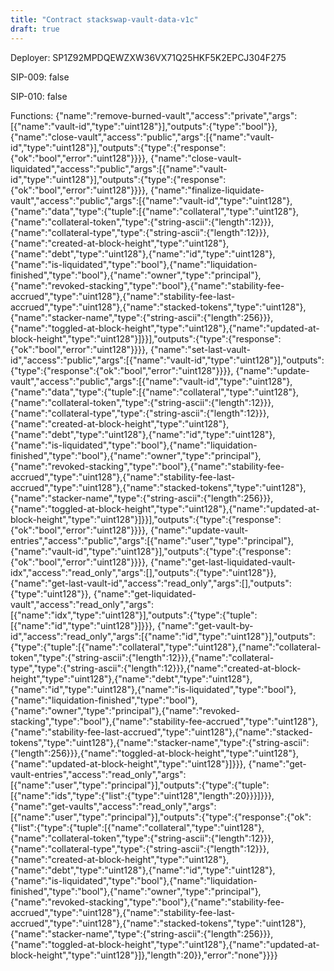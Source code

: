 ```yaml
---
title: "Contract stackswap-vault-data-v1c"
draft: true
---
```

Deployer: SP1Z92MPDQEWZXW36VX71Q25HKF5K2EPCJ304F275

SIP-009: false

SIP-010: false

Functions:
{"name":"remove-burned-vault","access":"private","args":[{"name":"vault-id","type":"uint128"}],"outputs":{"type":"bool"}}, {"name":"close-vault","access":"public","args":[{"name":"vault-id","type":"uint128"}],"outputs":{"type":{"response":{"ok":"bool","error":"uint128"}}}}, {"name":"close-vault-liquidated","access":"public","args":[{"name":"vault-id","type":"uint128"}],"outputs":{"type":{"response":{"ok":"bool","error":"uint128"}}}}, {"name":"finalize-liquidate-vault","access":"public","args":[{"name":"vault-id","type":"uint128"},{"name":"data","type":{"tuple":[{"name":"collateral","type":"uint128"},{"name":"collateral-token","type":{"string-ascii":{"length":12}}},{"name":"collateral-type","type":{"string-ascii":{"length":12}}},{"name":"created-at-block-height","type":"uint128"},{"name":"debt","type":"uint128"},{"name":"id","type":"uint128"},{"name":"is-liquidated","type":"bool"},{"name":"liquidation-finished","type":"bool"},{"name":"owner","type":"principal"},{"name":"revoked-stacking","type":"bool"},{"name":"stability-fee-accrued","type":"uint128"},{"name":"stability-fee-last-accrued","type":"uint128"},{"name":"stacked-tokens","type":"uint128"},{"name":"stacker-name","type":{"string-ascii":{"length":256}}},{"name":"toggled-at-block-height","type":"uint128"},{"name":"updated-at-block-height","type":"uint128"}]}}],"outputs":{"type":{"response":{"ok":"bool","error":"uint128"}}}}, {"name":"set-last-vault-id","access":"public","args":[{"name":"vault-id","type":"uint128"}],"outputs":{"type":{"response":{"ok":"bool","error":"uint128"}}}}, {"name":"update-vault","access":"public","args":[{"name":"vault-id","type":"uint128"},{"name":"data","type":{"tuple":[{"name":"collateral","type":"uint128"},{"name":"collateral-token","type":{"string-ascii":{"length":12}}},{"name":"collateral-type","type":{"string-ascii":{"length":12}}},{"name":"created-at-block-height","type":"uint128"},{"name":"debt","type":"uint128"},{"name":"id","type":"uint128"},{"name":"is-liquidated","type":"bool"},{"name":"liquidation-finished","type":"bool"},{"name":"owner","type":"principal"},{"name":"revoked-stacking","type":"bool"},{"name":"stability-fee-accrued","type":"uint128"},{"name":"stability-fee-last-accrued","type":"uint128"},{"name":"stacked-tokens","type":"uint128"},{"name":"stacker-name","type":{"string-ascii":{"length":256}}},{"name":"toggled-at-block-height","type":"uint128"},{"name":"updated-at-block-height","type":"uint128"}]}}],"outputs":{"type":{"response":{"ok":"bool","error":"uint128"}}}}, {"name":"update-vault-entries","access":"public","args":[{"name":"user","type":"principal"},{"name":"vault-id","type":"uint128"}],"outputs":{"type":{"response":{"ok":"bool","error":"uint128"}}}}, {"name":"get-last-liquidated-vault-idx","access":"read_only","args":[],"outputs":{"type":"uint128"}}, {"name":"get-last-vault-id","access":"read_only","args":[],"outputs":{"type":"uint128"}}, {"name":"get-liquidated-vault","access":"read_only","args":[{"name":"idx","type":"uint128"}],"outputs":{"type":{"tuple":[{"name":"id","type":"uint128"}]}}}, {"name":"get-vault-by-id","access":"read_only","args":[{"name":"id","type":"uint128"}],"outputs":{"type":{"tuple":[{"name":"collateral","type":"uint128"},{"name":"collateral-token","type":{"string-ascii":{"length":12}}},{"name":"collateral-type","type":{"string-ascii":{"length":12}}},{"name":"created-at-block-height","type":"uint128"},{"name":"debt","type":"uint128"},{"name":"id","type":"uint128"},{"name":"is-liquidated","type":"bool"},{"name":"liquidation-finished","type":"bool"},{"name":"owner","type":"principal"},{"name":"revoked-stacking","type":"bool"},{"name":"stability-fee-accrued","type":"uint128"},{"name":"stability-fee-last-accrued","type":"uint128"},{"name":"stacked-tokens","type":"uint128"},{"name":"stacker-name","type":{"string-ascii":{"length":256}}},{"name":"toggled-at-block-height","type":"uint128"},{"name":"updated-at-block-height","type":"uint128"}]}}}, {"name":"get-vault-entries","access":"read_only","args":[{"name":"user","type":"principal"}],"outputs":{"type":{"tuple":[{"name":"ids","type":{"list":{"type":"uint128","length":20}}}]}}}, {"name":"get-vaults","access":"read_only","args":[{"name":"user","type":"principal"}],"outputs":{"type":{"response":{"ok":{"list":{"type":{"tuple":[{"name":"collateral","type":"uint128"},{"name":"collateral-token","type":{"string-ascii":{"length":12}}},{"name":"collateral-type","type":{"string-ascii":{"length":12}}},{"name":"created-at-block-height","type":"uint128"},{"name":"debt","type":"uint128"},{"name":"id","type":"uint128"},{"name":"is-liquidated","type":"bool"},{"name":"liquidation-finished","type":"bool"},{"name":"owner","type":"principal"},{"name":"revoked-stacking","type":"bool"},{"name":"stability-fee-accrued","type":"uint128"},{"name":"stability-fee-last-accrued","type":"uint128"},{"name":"stacked-tokens","type":"uint128"},{"name":"stacker-name","type":{"string-ascii":{"length":256}}},{"name":"toggled-at-block-height","type":"uint128"},{"name":"updated-at-block-height","type":"uint128"}]},"length":20}},"error":"none"}}}}
